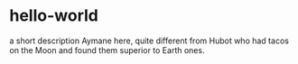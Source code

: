 # hello-world
a short description
Aymane here, quite different from Hubot who had tacos on the Moon and found them superior to Earth ones.
